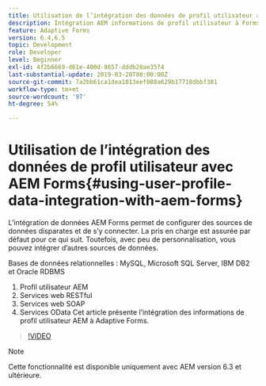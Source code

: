 ```yaml
---
title: Utilisation de l’intégration des données de profil utilisateur avec AEM Forms
description: Intégration AEM informations de profil utilisateur à Forms adaptatif
feature: Adaptive Forms
version: 6.4,6.5
topic: Development
role: Developer
level: Beginner
exl-id: 4f2b6669-d61e-400d-8657-dddb28ae35f4
last-substantial-update: 2019-03-20T00:00:00Z
source-git-commit: 7a2bb61ca1dea1013eef088a629b17718dbbf381
workflow-type: tm+mt
source-wordcount: '97'
ht-degree: 54%

---
```


# Utilisation de l’intégration des données de profil utilisateur avec AEM Forms{#using-user-profile-data-integration-with-aem-forms}

L’intégration de données AEM Forms permet de configurer des sources de données disparates et de s’y connecter. La pris en charge est assurée par défaut pour ce qui suit. Toutefois, avec peu de personnalisation, vous pouvez intégrer d’autres sources de données.

Bases de données relationnelles : MySQL, Microsoft SQL Server, IBM DB2 et Oracle RDBMS

1. Profil utilisateur AEM
1. Services web RESTful
1. Services web SOAP
1. Services OData
Cet article présente l’intégration des informations de profil utilisateur AEM à Adaptive Forms.

>[!VIDEO](https://video.tv.adobe.com/v/17432/?quality=9&learn=on)

>[!NOTE]
>
>Cette fonctionnalité est disponible uniquement avec AEM version 6.3 et ultérieure.
